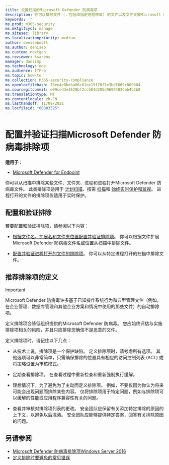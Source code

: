 ```yaml
---
title: 设置扫描的Microsoft Defender 防病毒项
description: 你可以排除文件 (，包括由指定进程修改) 的文件以及文件夹被Microsoft Defender 防病毒。 使用 PowerShell 验证排除项。
keywords: ''
ms.prod: m365-security
ms.mktglfcycl: manage
ms.sitesec: library
ms.localizationpriority: medium
author: denisebmsft
ms.author: deniseb
ms.custom: nextgen
ms.reviewer: ksarens
manager: dansimp
ms.technology: mde
ms.audience: ITPro
ms.topic: how-to
ms.collection: M365-security-compliance
ms.openlocfilehash: 78ee4e8beba06c61ee15f76f5e3bdf669c809884
ms.sourcegitcommit: e09ced3e3628bf2ccb84d205d9699483cbb4b3b0
ms.translationtype: MT
ms.contentlocale: zh-CN
ms.lasthandoff: 11/09/2021
ms.locfileid: "60883325"
---
```

# <a name="configure-and-validate-exclusions-for-microsoft-defender-antivirus-scans"></a>配置并验证扫描Microsoft Defender 防病毒排除项

**适用于：**

- [Microsoft Defender for Endpoint](/microsoft-365/security/defender-endpoint/)

你可以从扫描中排除某些文件、文件夹、进程和进程打开Microsoft Defender 防病毒文件。 此类排除项适用于 [计划扫描](scheduled-catch-up-scans-microsoft-defender-antivirus.md)、按需 [扫描](run-scan-microsoft-defender-antivirus.md)和 [始终实时保护和监视](configure-real-time-protection-microsoft-defender-antivirus.md)。 进程打开的文件的排除项仅适用于实时保护。

## <a name="configure-and-validate-exclusions"></a>配置和验证排除

若要配置和验证排除项，请参阅以下内容：

- [根据文件名、扩展名和文件夹位置配置并验证排除项](configure-extension-file-exclusions-microsoft-defender-antivirus.md)。 你可以根据文件扩展Microsoft Defender 防病毒文件名或位置从扫描中排除文件。

- [配置并验证进程打开的文件的排除项](configure-process-opened-file-exclusions-microsoft-defender-antivirus.md)。 你可以从特定进程打开的扫描中排除文件。

## <a name="recommendations-for-defining-exclusions"></a>推荐排除项的定义

> [!IMPORTANT]
> Microsoft Defender 防病毒许多基于已知操作系统行为和典型管理文件（例如，在企业管理、数据库管理和其他企业方案和情况中使用的那些文件）的自动排除项。
>
> 定义排除项会降低组织提供的Microsoft Defender 防病毒。 您应始终评估与实施排除项相关的风险，并且只应排除您确信不是恶意的文件。

定义排除项时，请记住以下几点：

- 从技术上说，排除项是一个保护缺陷。 定义排除项时，请考虑所有选项。 其他选项可以非常简单，只需确保排除的位置具有相应的访问控制列表 (ACL) 或将策略设置为审核模式。

- 定期查看排除项。 在查看过程中重新检查和重新强制执行缓解。

- 理想情况下，为了避免为了主动而定义排除项。 例如，不要仅因为你认为将来可能会出现问题而排除某些内容。 仅将排除项用于特定问题，例如与排除项可以缓解的性能或应用程序兼容性有关的问题。

- 查看并审核对排除项列表的更改。 安全团队应保留有关添加特定排除的原因的上下文，以避免以后混淆。 安全团队应能够提供特定答案，回答有关排除原因的问题。

## <a name="see-also"></a>另请参阅

- [Microsoft Defender 防病毒排除项Windows Server 2016](configure-server-exclusions-microsoft-defender-antivirus.md)
- [定义排除时要避免的常见错误](common-exclusion-mistakes-microsoft-defender-antivirus.md)
